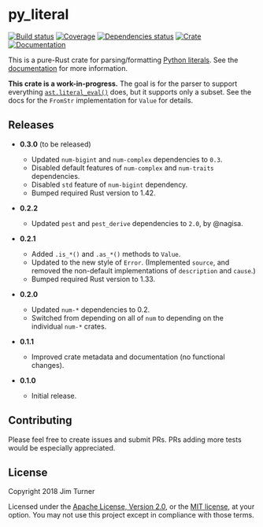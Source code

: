 # py_literal

[![Build status](https://travis-ci.com/jturner314/py_literal.svg?branch=master)](https://travis-ci.com/jturner314/py_literal)
[![Coverage](https://codecov.io/gh/jturner314/py_literal/branch/master/graph/badge.svg)](https://codecov.io/gh/jturner314/py_literal)
[![Dependencies status](https://deps.rs/repo/github/jturner314/py_literal/status.svg)](https://deps.rs/repo/github/jturner314/py_literal)
[![Crate](https://img.shields.io/crates/v/py_literal.svg)](https://crates.io/crates/py_literal)
[![Documentation](https://docs.rs/py_literal/badge.svg)](https://docs.rs/py_literal)

This is a pure-Rust crate for parsing/formatting [Python literals]. See the
[documentation](https://docs.rs/py_literal) for more information.

[Python literals]: https://docs.python.org/3/reference/lexical_analysis.html#literals

**This crate is a work-in-progress.** The goal is for the parser to support
everything [`ast.literal_eval()`] does, but it supports only a subset. See the
docs for the `FromStr` implementation for `Value` for details.

[`ast.literal_eval()`]: https://docs.python.org/3/library/ast.html#ast.literal_eval

## Releases

* **0.3.0** (to be released)

  * Updated `num-bigint` and `num-complex` dependencies to `0.3`.
  * Disabled default features of `num-complex` and `num-traits` dependencies.
  * Disabled `std` feature of `num-bigint` dependency.
  * Bumped required Rust version to 1.42.

* **0.2.2**

  * Updated `pest` and `pest_derive` dependencies to `2.0`, by @nagisa.

* **0.2.1**

  * Added `.is_*()` and `.as_*()` methods to `Value`.
  * Updated to the new style of `Error`. (Implemented `source`, and removed the
    non-default implementations of `description` and `cause`.)
  * Bumped required Rust version to 1.33.

* **0.2.0**

  * Updated `num-*` dependencies to 0.2.
  * Switched from depending on all of `num` to depending on the individual
    `num-*` crates.

* **0.1.1**

  * Improved crate metadata and documentation (no functional changes).

* **0.1.0**

  * Initial release.

## Contributing

Please feel free to create issues and submit PRs. PRs adding more tests would
be especially appreciated.

## License

Copyright 2018 Jim Turner

Licensed under the [Apache License, Version 2.0](LICENSE-APACHE), or the [MIT
license](LICENSE-MIT), at your option. You may not use this project except in
compliance with those terms.
